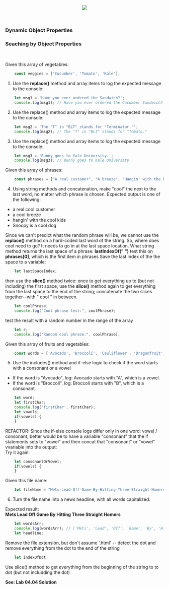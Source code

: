 <!-- ## Lesson 04.04 -->

<p align="center">
<img src="../../../images/labs/ND-JS-Bootcamp-Lab-Banner-0404.jpg">
</p>

<br>

### Dynamic Object Properties
### Seaching by Object Properties
<br>

Given this array of vegetables:

```js
    const veggies = ['Cucumber', 'Tomato', 'Kale'];
```

1. Use the **replace()** method and array items to log the expected message to the console:

```js
    let msg1 = 'Have you ever ordered the Sandwich?'; 
    console.log(msg1); // Have you ever ordered the Cucumber Sandwich?
```

2. Use the replace() method and array items to log the expected message to the console:

```js
    let msg2 = 'The "T" in "BLT" stands for "Terminator."'; 
    console.log(msg2); // The "T" in "BLT" stands for "Tomato."
```

3. Use the replace() method and array items to log the expected message to the console:

```js
    let msg3 = 'Bunny goes to Yale University.'; 
    console.log(msg3); // Bunny goes to Kale University.
```

Given this array of phrases:

```js
    const phrases = ["A real customer", "A breeze", "Hangin' with the kids", "Snoopy is a dog"];
```

4. Using string methods and concatenation, make "cool" the next to the last word, no matter which phrase is chosen. Expected output is one of the following:
- a real cool customer
- a cool breeze
- hangin' with the cool kids
- Snoopy is a cool dog

Since we can't predict what the random phrase will be, we cannot use the **replace()** 
method on a hard-coded last word of the string. 
So, where does cool need to go? It needs to go in at the last space location.
What string method returns the last space of a phrase: **lastIndexOf(" ")**
test this on **phrases[0]**, which is the first item in phrases
Save the last index of the the space to a variable:

```js
    let lastSpaceIndex;
```

then use the **slice()** method twice: once to get everything up to (but not including) the first space; use the **slice()** method again to get everything from the last space to the end of the string; concatenate the two slices together--with " cool " in between.

```js
    let coolPhrase;
    console.log("Cool phrase test:", coolPhrase);
```

test the result with a random number in the range of the array

```js
    let r;
    console.log("Random cool phrase:", coolPhrase);
```

Given this array of fruits and vegetables:

```js
    const words = ['Avocado', 'Broccoli', 'Cauliflower', 'Dragonfruit', 'Eggplant'];
```

5. Use the includes() method and if-else logic to check if the word starts with a consonant or a vowel
- If the word is "Avocado", log: Avocado starts with "A", which is a vowel.
- If the word is "Broccoli", log: Broccoli starts with "B", which is a consonant.

```js
    let word;
    let firstChar;
    console.log('firstChar', firstChar);
    let vowels;
    if(vowels) {
    } 
```

REFACTOR: Since the if-else console logs differ only in one word: vowel / consonant,
better would be to have a variable "consonant" that the if statements sets to "vowel" and then concat that "consonant" or "vowel" vvariable into the output:  
Try it again:

```js
    let consonantOrVowel;
    if(vowels) {
    }
```

Given this file name:

```js
    let fileName = "Mets-Lead-Off-Game-By-Hitting-Three-Straight-Homers.html";
```

6. Turn the file name into a news headline, with all words capitalized:

Expected result:  
**Mets Lead Off Game By Hitting Three Straight Homers**  

```js
    let wordsArr;
    console.log(wordsArr); // ['Mets', 'Lead', 'Off', 'Game', 'By', 'Hitting' .. etc.]
    let headline;
```

Remove the file extension, but don't assume '.html' -- detect the dot and remove everything from the dot to the end of the string

```js
    let indexOfDot;
```

Use slice() method to get everything from the beginning of the string to to dot (but not includding the dot)

**See: Lab 04.04 Solution**  